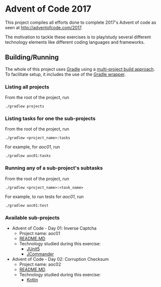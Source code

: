 # Advent of Code 2017

This project compiles all efforts done to complete 2017's Advent of code as seen at http://adventofcode.com/2017.

The motivation to tackle these exercises is to play/study several different technology elements like different coding languages and frameworks.

## Building/Running

The whole of this project uses [Gradle](https://gradle.org/) using a [multi-project build approach](https://docs.gradle.org/current/userguide/multi_project_builds.html).
To facilitate setup, it includes the use of the [Gradle wrapper](https://docs.gradle.org/current/userguide/gradle_wrapper.html).

### Listing all projects

From the root of the project, run
```
./gradlew projects
```

### Listing tasks for one the sub-projects

From the root of the project, run
```
./gradlew <project_name>:tasks
```

For example, for _aoc01_, run
```
./gradlew aoc01:tasks
```

### Running any of a sub-project's subtasks

From the root of the project, run
```
./gradlew <project_name>:<task_name>
```

For example, to run tests for _aoc01_, run
```
./gradlew aoc01:test
```

### Available sub-projects

- Advent of Code - Day 01: Inverse Captcha
  - Project name: aoc01
  - [README.MD](aoc01/README.MD)
  - Technology studied during this exercise:
    - [JUnit5](http://junit.org/junit5/)
    - [JCommander](http://www.jcommander.org/)
- Advent of Code - Day 02: Corruption Checksum
  - Project name: aoc02
  - [README.MD](aoc02/README.MD)
  - Technology studied during this exercise:
    - [Kotlin](https://kotlinlang.org/)
